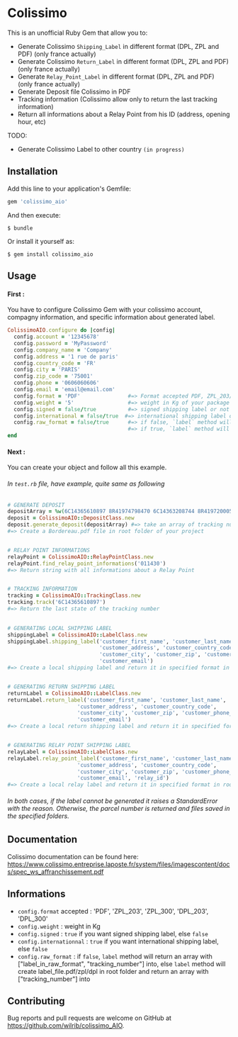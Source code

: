 # Colissimo

This is an unofficial Ruby Gem that allow you to:
- Generate Colissimo `Shipping_Label` in different format (DPL, ZPL and PDF) (only france actually)
- Generate Colissimo `Return_Label` in different format (DPL, ZPL and PDF) (only france actually)
- Generate `Relay_Point_Label` in different format (DPL, ZPL and PDF) (only france actually)
- Generate Deposit file Colissimo in PDF
- Tracking information (Colissimo allow only to return the last tracking information)
- Return all informations about a Relay Point from his ID (address, opening hour, etc)

TODO:
- Generate Colissimo Label to other country `(in progress)`

## Installation

Add this line to your application's Gemfile:

```ruby
gem 'colissimo_aio'
```

And then execute:

    $ bundle

Or install it yourself as:

    $ gem install colissimo_aio

## Usage

#### First :

You have to configure Colissimo Gem with your colissimo account, compagny information, and specific information about generated label.

```ruby
ColissimoAIO.configure do |config|
  config.account = '12345678'
  config.password = 'MyPassword'
  config.company_name = 'Company'
  config.address = '1 rue de paris'
  config.country_code = 'FR'
  config.city = 'PARIS'
  config.zip_code = '75001'
  config.phone = '0606060606'
  config.email = 'email@email.com'
  config.format = 'PDF'               #=> Format accepted PDF, ZPL_203/ZPL_300, DPL_203/DPL_300
  config.weight = '5'                 #=> weight in Kg of your package
  config.signed = false/true          #=> signed shipping label or not
  config.international = false/true  #=> international shipping label or not
  config.raw_format = false/true      #=> if false, `label` method will return an array with ["label_in_raw_format", "tracking_number"] into
                                      #=> if true, `label` method will create label_file.pdf/zpl/dpl and return an array with ["tracking_number"] into
end
```


#### Next :

You can create your object and follow all this example.
###### In `test.rb` file, have example, quite same as following
```ruby
# GENERATE DEPOSIT
depositArray = %w(6C14365610897 8R41974798470 6C14363208744 8R41972000544)
deposit = ColissimoAIO::DepositClass.new
deposit.generate_deposit(depositArray) #=> take an array of tracking number
#=> Create a Bordereau.pdf file in root folder of your project


# RELAY POINT INFORMATIONS
relayPoint = ColissimoAIO::RelayPointClass.new
relayPoint.find_relay_point_informations('011430')
#=> Return string with all informations about a Relay Point


# TRACKING INFORMATION
tracking = ColissimoAIO::TrackingClass.new
tracking.track('6C14365610897')
#=> Return the last state of the tracking number

 
# GENERATING LOCAL SHIPPING LABEL
shippingLabel = ColissimoAIO::LabelClass.new
shippingLabel.shipping_label('customer_first_name', 'customer_last_name', 
                             'customer_address', 'customer_country_code', 
                             'customer_city', 'customer_zip', 'customer_phone_number',
                             'customer_email')
#=> Create a local shipping label and return it in specified format in root folder of your project if `raw_format = true`, else return an array with label in raw format + tracking number


# GENERATING RETURN SHIPPING LABEL
returnLabel = ColissimoAIO::LabelClass.new
returnLabel.return_label('customer_first_name', 'customer_last_name', 
                      'customer_address', 'customer_country_code', 
                      'customer_city', 'customer_zip', 'customer_phone_number',
                      'customer_email')
#=> Create a local return shipping label and return it in specified format in root folder of your project if `raw_format = true`, else return an array with label in raw format + tracking number


# GENERATING RELAY POINT SHIPPING LABEL
relayLabel = ColissimoAIO::LabelClass.new
relayLabel.relay_point_label('customer_first_name', 'customer_last_name', 
                      'customer_address', 'customer_country_code', 
                      'customer_city', 'customer_zip', 'customer_phone_number',
                      'customer_email', 'relay_id') 
#=> Create a local relay label and return it in specified format in root folder of your project if `raw_format = true`, else return an array with label in raw format + tracking number
```
###### In both cases, if the label cannot be generated it raises a StandardError with the reason. Otherwise, the parcel number is returned and files saved in the specified folders.

## Documentation
Colissimo documentation can be found here:
https://www.colissimo.entreprise.laposte.fr/system/files/imagescontent/docs/spec_ws_affranchissement.pdf

## Informations

- `config.format` accepted : 'PDF', 'ZPL_203', 'ZPL_300', 'DPL_203', 'DPL_300'
- `config.weight` : weight in Kg
- `config.signed` : `true` if you want signed shipping label, else `false`
- `config.internationnal` : `true` if you want international shipping label, else `false`
- `config.raw_format` : if `false`, `label` method will return an array with ["label_in_raw_format", "tracking_number"] into, else `label` method will create label_file.pdf/zpl/dpl in root folder and return an array with ["tracking_number"] into



## Contributing

Bug reports and pull requests are welcome on GitHub at https://github.com/wilrib/colissimo_AIO.

